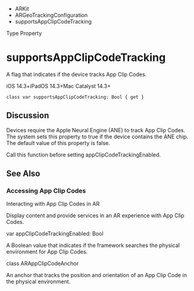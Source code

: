 

- ARKit
- ARGeoTrackingConfiguration
-  supportsAppClipCodeTracking 

Type Property

# supportsAppClipCodeTracking

A flag that indicates if the device tracks App Clip Codes.

iOS 14.3+iPadOS 14.3+Mac Catalyst 14.3+

``` source
class var supportsAppClipCodeTracking: Bool { get }
```

## Discussion

Devices require the Apple Neural Engine (ANE) to track App Clip Codes. The system sets this property to true if the device contains the ANE chip. The default value of this property is false.

Call this function before setting appClipCodeTrackingEnabled.

## See Also

### Accessing App Clip Codes

Interacting with App Clip Codes in AR

Display content and provide services in an AR experience with App Clip Codes.

var appClipCodeTrackingEnabled: Bool

A Boolean value that indicates if the framework searches the physical environment for App Clip Codes.

class ARAppClipCodeAnchor

An anchor that tracks the position and orientation of an App Clip Code in the physical environment.

